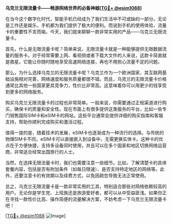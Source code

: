 **乌克兰无限流量卡——畅游网络世界的必备神器[[TG💪+ @esim1088](https://t.me/s/esim1088)]**

在当今这个数字化时代，智能手机已经成为了我们生活中不可或缺的一部分。无论是工作还是娱乐，手机都为我们提供了极大的便利。而说到手机的使用体验，流量卡的重要性不言而喻。今天，我们就来聊聊一款非常实用的产品——乌克兰无限流量卡。

首先，什么是无限流量卡呢？简单来说，无限流量卡就是一种能够提供无限数据流量的服务卡。对于经常需要上网、看视频或者下载大文件的人来说，这款卡简直就是救星。它能让你随时随地享受高速网络连接，再也不用担心流量不足的问题。

那么，为什么选择乌克兰的无限流量卡呢？乌克兰作为一个欧洲国家，其互联网基础设施相对完善，网络速度和服务质量都很不错。而且，乌克兰的无限流量卡价格通常比其他一些国家更具竞争力，性价比非常高。这意味着你可以用更少的钱享受到更多的网络服务。

购买乌克兰无限流量卡的过程也非常简单。一般来说，你需要通过正规渠道进行购买，确保卡的质量和安全性。现在市面上有很多提供这类服务的平台，比如一些专门销售国际SIM卡和eSIM卡的网站。这些平台通常会提供详细的购买指南和客服支持，帮助你顺利完成购买和激活过程。

值得一提的是，随着技术的发展，eSIM卡也逐渐成为一种流行的选择。与传统的物理SIM卡不同，eSIM卡可以直接嵌入到设备中，无需更换实体卡。这种卡的优点在于方便快捷，支持多设备同时使用，并且可以在多个国家和地区切换网络运营商，非常适合经常出国旅行的人士。

当然，在选择无限流量卡时，我们也需要注意一些细节。比如，了解清楚卡的具体套餐内容，包括是否有附加条件（如每日限速）、是否支持特定地区的网络等。此外，还要注意卡的有效期以及续费方式，以免因疏忽导致无法正常使用。

总之，乌克兰无限流量卡是一款非常实用的工具，特别适合那些对网络依赖较高的用户。无论你是学生党、上班族还是旅游爱好者，都可以从中受益匪浅。如果你正在寻找一款性价比高、操作简便的流量解决方案，不妨考虑一下乌克兰无限流量卡吧！

[[TG💪+ @esim1088](https://t.me/s/esim1088) ![Image](https://i.postimg.cc/4NQfJmqS/Snipaste-2025-05-13-00-14-12.png)]